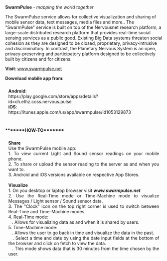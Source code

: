 <b>SwarmPulse</b> - <i>mapping the world together</i>

The SwarmPulse service allows for collective visualization and sharing of mobile sensor data, text messages, media files and more.. The "SwarmPulse" service is built on top of the Nervousnet research platform, a large-scale distributed research platform that provides real-time social sensing services as a public good. Existing Big Data systems threaten social cohesion as they are designed to be closed, proprietary, privacy-intrusive and discriminatory. In contrast, the Planetary Nervous System is an open, privacy-preserving and participatory platform designed to be collectively built by citizens and for citizens.

<b>Visit</b>: www.swarmpulse.net<br>


<b>Download mobile app from</b>:<br>
<p style="text-align: justify; padding: 10px">
<b>Android</b>:<br> https://play.google.com/store/apps/details?id=ch.ethz.coss.nervous.pulse<br>
<b>iOS</b>:<br> https://itunes.apple.com/us/app/swarmpulse/id1053129873<br>
<br>
</p>
<b>*******HOW-TO*******</b><br>
<p style="text-align: justify; padding: 10px">
<b>Share</b><br>
Use the SwarmPulse mobile app:<br>
1. To view current Light and Sound sensor readings on your mobile phone.<br>
2. To share or upload the sensor reading to the server as and when you want to.<br>
3. Android and iOS versions available on respective App Stores.<br>
<br>
<b>Visualize</b><br>
1. On you desktop or laptop browser visit <b><i>www.swarmpulse.net</i></b><br>
2. Use the Real-Time mode or Time-Machine mode to visualize Messages / Light sensor / Sound sensor data.<br>
3. The "Clock" icon on the top right corner is used to switch between Real-Time and Time-Machine modes.<br>
4. Real-Time mode:<br>
 &nbsp;&nbsp;    .  Allows for visualizing data as and when it is shared by users.<br>
5. Time-Machine mode:<br>
 &nbsp;&nbsp;     .  Allows the user to go back in time and visualize the data in the past.<br>
 &nbsp;&nbsp;     .  Select a time and date by using the date input fields at the bottom of the browser and click on fetch to view the data.<br>
 &nbsp;&nbsp;     .  This mode shows data that is 30 minutes from the time chosen by the user.

</p>
